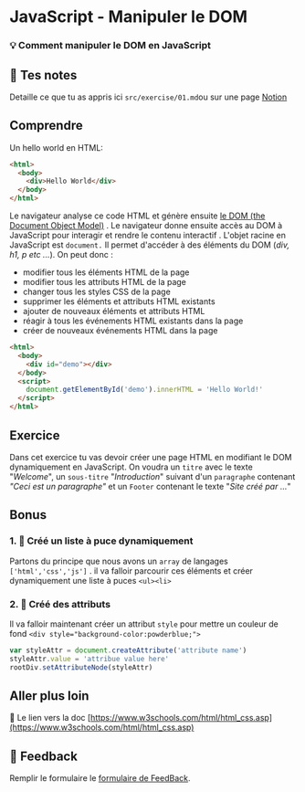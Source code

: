 # JavaScript - Manipuler le DOM

### 💡 Comment manipuler le DOM en JavaScript

## 📝 Tes notes

Detaille ce que tu as appris ici
`src/exercise/01.md`ou sur une page [Notion](https://go.mikecodeur.com/course-notes-template)

## Comprendre

Un hello world en HTML:

```html
<html>
  <body>
    <div>Hello World</div>
  </body>
</html>
```

Le navigateur analyse ce code HTML et génère ensuite
[le DOM (the Document Object Model)](https://www.w3schools.com/js/js_htmldom.asp)
. Le navigateur donne ensuite accès au DOM à JavaScript pour interagir et rendre
le contenu interactif . L'objet racine en JavaScript est `document.` Il permet
d'accéder à des éléments du DOM (_div, h1, p etc ..._). On peut donc :

- modifier tous les éléments HTML de la page
- modifier tous les attributs HTML de la page
- changer tous les styles CSS de la page
- supprimer les éléments et attributs HTML existants
- ajouter de nouveaux éléments et attributs HTML
- réagir à tous les événements HTML existants dans la page
- créer de nouveaux événements HTML dans la page

```html
<html>
  <body>
    <div id="demo"></div>
  </body>
  <script>
    document.getElementById('demo').innerHTML = 'Hello World!'
  </script>
</html>
```

## Exercice

Dans cet exercice tu vas devoir créer une page HTML en modifiant le DOM
dynamiquement en JavaScript. On voudra un `titre` avec le texte "_Welcome_", un
`sous-titre` "_Introduction_" suivant d'un `paragraphe` contenant _"Ceci est un
paragraphe"_ et un `Footer` contenant le texte "_Site créé par ..._"

## Bonus

### 1. 🚀 Créé un liste à puce dynamiquement

Partons du principe que nous avons un `array` de langages `['html','css','js']`
. il va falloir parcourir ces éléments et créer dynamiquement une liste à puces
`<ul><li>`

### 2. 🚀 Créé des attributs

Il va falloir maintenant créer un attribut `style` pour mettre un couleur de
fond `<div style="background-color:powderblue;">`

```jsx
var styleAttr = document.createAttribute('attribute name')
styleAttr.value = 'attribue value here'
rootDiv.setAttributeNode(styleAttr)
```

## Aller plus loin

📑 Le lien vers la doc
[https://www.w3schools.com/html/html_css.asp](https://www.w3schools.com/html/html_css.asp)

## 🐜 Feedback

Remplir le formulaire le
[formulaire de FeedBack](https://go.mikecodeur.com/cours-react-avis).
